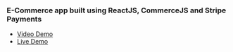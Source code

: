 ### E-Commerce app built using ReactJS, CommerceJS and Stripe Payments
- [Video Demo](https://www.youtube.com/watch?v=5vdRJeWkwzg)
- [Live Demo](http://ecommerce-store-react.netlify.app)
